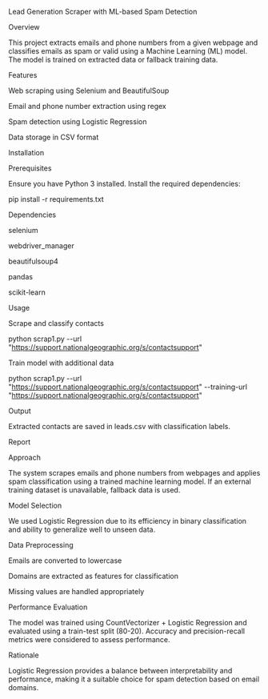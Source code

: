 Lead Generation Scraper with ML-based Spam Detection

Overview

This project extracts emails and phone numbers from a given webpage and classifies emails as spam or valid using a Machine Learning (ML) model. The model is trained on extracted data or fallback training data.

Features

Web scraping using Selenium and BeautifulSoup

Email and phone number extraction using regex

Spam detection using Logistic Regression

Data storage in CSV format

Installation

Prerequisites

Ensure you have Python 3 installed. Install the required dependencies:

pip install -r requirements.txt

Dependencies

selenium

webdriver_manager

beautifulsoup4

pandas

scikit-learn

Usage

Scrape and classify contacts

python scrap1.py --url "https://support.nationalgeographic.org/s/contactsupport"

Train model with additional data

python scrap1.py --url "https://support.nationalgeographic.org/s/contactsupport" --training-url "https://support.nationalgeographic.org/s/contactsupport"

Output

Extracted contacts are saved in leads.csv with classification labels.

Report

Approach

The system scrapes emails and phone numbers from webpages and applies spam classification using a trained machine learning model. If an external training dataset is unavailable, fallback data is used.

Model Selection

We used Logistic Regression due to its efficiency in binary classification and ability to generalize well to unseen data.

Data Preprocessing

Emails are converted to lowercase

Domains are extracted as features for classification

Missing values are handled appropriately

Performance Evaluation

The model was trained using CountVectorizer + Logistic Regression and evaluated using a train-test split (80-20). Accuracy and precision-recall metrics were considered to assess performance.

Rationale

Logistic Regression provides a balance between interpretability and performance, making it a suitable choice for spam detection based on email domains.
